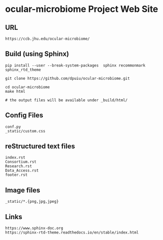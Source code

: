 # ocular-microbiome Project Web Site 
  
## URL 

    https://ccb.jhu.edu/ocular-microbiome/

## Build (using Sphinx)

    pip install --user --break-system-packages  sphinx recommonmark sphinx_rtd_theme
 
    git clone https://github.com/dpuiu/ocular-microbiome.git
 
    cd ocular-microbiome
    make html

    # the output files will be available under _build/html/

## Config Files

    conf.py
    _static/custom.css

## reStructured text files

    index.rst         
    Consortium.rst  
    Research.rst
    Data_Access.rst
    footer.rst

## Image files

    _static/*.{png,jpg,jpeg}

## Links

    https://www.sphinx-doc.org
    https://sphinx-rtd-theme.readthedocs.io/en/stable/index.html
